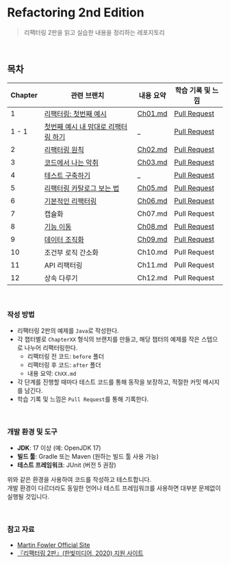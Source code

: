 # Refactoring 2nd Edition

> 리팩터링 2판을 읽고 실습한 내용을 정리하는 레포지토리

<br/>

## 목차

| Chapter | 관련 브랜치                                                                                                                                              | 내용 요약                                                                                                                                | 학습 기록 및 느낌                                                                   |
|---------|-----------------------------------------------------------------------------------------------------------------------------------------------------|--------------------------------------------------------------------------------------------------------------------------------------|------------------------------------------------------------------------------|
| 1       | [리팩터링: 첫번째 예시](https://github.com/junpakPark/refactoring-2nd-edition/tree/chapter01/src/main/java/me/junpak/refactoring/chapter1/after)             | [Ch01.md](https://github.com/junpakPark/refactoring-2nd-edition/blob/chapter01/src/main/java/me/junpak/refactoring/chapter1/Ch01.md) | [Pull Request](https://github.com/junpakPark/refactoring-2nd-edition/pull/1) |
| 1 - 1   | [첫번째 예시 내 맘대로 리팩터링 하기](https://github.com/junpakPark/refactoring-2nd-edition/tree/chapter01-1/src/main/java/me/junpak/refactoring/chapter1/current) | _                                                                                                                                    | [Pull Request](https://github.com/junpakPark/refactoring-2nd-edition/pull/2) |
| 2       | [리팩터링 원칙](https://github.com/junpakPark/refactoring-2nd-edition/tree/chapter02)                                                                     | [Ch02.md](https://github.com/junpakPark/refactoring-2nd-edition/blob/chapter02/src/main/java/me/junpak/refactoring/chapter2/Ch02.md) | [Pull Request](https://github.com/junpakPark/refactoring-2nd-edition/pull/3) |
| 3       | [코드에서 나는 악취](https://github.com/junpakPark/refactoring-2nd-edition/tree/chapter03)                                                                  | [Ch03.md](https://github.com/junpakPark/refactoring-2nd-edition/blob/chapter03/src/main/java/me/junpak/refactoring/chapter3/Ch03.md) | [Pull Request](https://github.com/junpakPark/refactoring-2nd-edition/pull/4) |
| 4       | [테스트 구축하기](https://github.com/junpakPark/refactoring-2nd-edition/tree/chapter04)                                                                    | _                                                                                                                                    | [Pull Request](https://github.com/junpakPark/refactoring-2nd-edition/pull/5) |
| 5       | [리팩터링 카탈로그 보는 법](https://github.com/junpakPark/refactoring-2nd-edition/tree/chapter05)                                                              | [Ch05.md](https://github.com/junpakPark/refactoring-2nd-edition/blob/chapter05/src/main/java/me/junpak/refactoring/chapter5/Ch05.md) | [Pull Request](https://github.com/junpakPark/refactoring-2nd-edition/pull/6) |
| 6       | [기본적인 리팩터링](https://github.com/junpakPark/refactoring-2nd-edition/tree/chapter06)                                                                   | [Ch06.md](https://github.com/junpakPark/refactoring-2nd-edition/blob/chapter06/src/main/java/me/junpak/refactoring/chapter6/Ch06.md) | [Pull Request](https://github.com/junpakPark/refactoring-2nd-edition/pull/7) |
| 7       | 캡슐화                                                                                                                                                 | Ch07.md                                                                                                                              | Pull Request                                                                 |
| 8       | [기능 이동](https://github.com/junpakPark/refactoring-2nd-edition/tree/chapter08)                                                                       | [Ch08.md](https://github.com/junpakPark/refactoring-2nd-edition/blob/chapter08/src/main/java/me/junpak/refactoring/chapter8/Ch08.md) | [Pull Request](https://github.com/junpakPark/refactoring-2nd-edition/pull/8) |
| 9       | [데이터 조직화](https://github.com/junpakPark/refactoring-2nd-edition/tree/chapter09)                                                                     | [Ch09.md](https://github.com/junpakPark/refactoring-2nd-edition/blob/chapter09/src/main/java/me/junpak/refactoring/chapter9/Ch09.md) | [Pull Request](https://github.com/junpakPark/refactoring-2nd-edition/pull/9) |
| 10      | 조건부 로직 간소화                                                                                                                                          | Ch10.md                                                                                                                              | Pull Request                                                                 |
| 11      | API 리팩터링                                                                                                                                            | Ch11.md                                                                                                                              | Pull Request                                                                 |
| 12      | 상속 다루기                                                                                                                                              | Ch12.md                                                                                                                              | Pull Request                                                                 |

<br/>

### 작성 방법

- 리팩터링 2판의 예제를 `Java`로 작성한다.
- 각 챕터별로 `ChapterXX` 형식의 브랜치를 만들고, 해당 챕터의 예제를 작은 스텝으로 나누어 리팩터링한다.
    - 리팩터링 전 코드: `before` 폴더
    - 리팩터링 후 코드: `after` 폴더
    - 내용 요약: `ChXX.md`
- 각 단계를 진행할 때마다 테스트 코드를 통해 동작을 보장하고, 적절한 커밋 메시지를 남긴다.
- 학습 기록 및 느낌은 `Pull Request`를 통해 기록한다.

<br/>

### 개발 환경 및 도구

- **JDK**: 17 이상 (예: OpenJDK 17)
- **빌드 툴**: Gradle 또는 Maven (원하는 빌드 툴 사용 가능)
- **테스트 프레임워크**: JUnit (버전 5 권장)

위와 같은 환경을 사용하여 코드를 작성하고 테스트합니다.  
개발 환경이 다르더라도 동일한 언어나 테스트 프레임워크를 사용하면 대부분 문제없이 실행될 것입니다.

<br/>

### 참고 자료

- [Martin Fowler Official Site](https://martinfowler.com/)
- [『리팩터링 2판』(한빛미디어, 2020) 지원 사이트](https://github.com/WegraLee/Refactoring)
